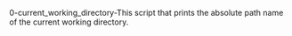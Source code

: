 0-current_working_directory-This script that prints the absolute path name of the current working directory.
